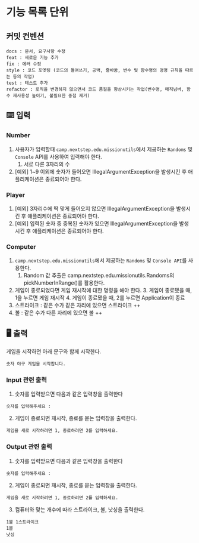 # 기능 목록 단위

## 커밋 컨벤션

```text
docs : 문서, 요구사항 수정
feat : 새로운 기능 추가
fix : 에러 수정
style : 코드 포멧팅 (코드의 들여쓰기, 공백, 줄바꿈, 변수 및 함수명의 명명 규칙을 따르는 등의 작업)
test : 테스트 추가
refactor : 로직을 변경하지 않으면서 코드 품질을 향상시키는 작업(변수명, 매직넘버, 함수 재사용성 높이기, 불필요한 중첩 제거)
```

## ⌨️ 입력

### Number
1. 사용자가 입력할때 `camp.nextstep.edu.missionutils`에서 제공하는 `Randoms` 및 `Console` API를 사용하여 입력해야 한다.
    1. 서로 다른 3자리의 수
2. [예외] 1~9 이외에 숫자가 들어오면 IllegalArgumentException을 발생시킨 후 애플리케이션은 종료되어야 한다.

### Player
1. [예외] 3자리수에 딱 맞게 들어오지 않으면 IllegalArgumentException을 발생시킨 후 애플리케이션은 종료되어야 한다.
2. [예외] 입력된 숫자 중 중복된 숫자가 있으면 IllegalArgumentException을 발생시킨 후 애플리케이션은 종료되어야 한다.

### Computer

1. `camp.nextstep.edu.missionutils`에서 제공하는 `Randoms` 및 `Console API`를 사용한다.
    1. Random 값 추출은 camp.nextstep.edu.missionutils.Randoms의 pickNumberInRange()를 활용한다.
2. 게임이 종료되었다면 게임 재시작에 대한 명령을 해야 한다.
   3. 게임이 종료됐을 때, 1을 누르면 게임 재시작
   4. 게임이 종료됐을 때, 2를 누르면 Application이 종료
3. 스트라이크 : 같은 수가 같은 자리에 있으면 스트라이크 ++
4. 볼 : 같은 수가 다른 자리에 있으면 볼 ++

## 🖥 출력

게임을 시작하면 아래 문구와 함께 시작한다.
```text
숫자 야구 게임을 시작합니다.
```

### Input 관련 출력

1. 숫자를 입력받으면 다음과 같은 입력창을 출력한다
```text
숫자를 입력해주세요 :
```
2. 게임이 종료되면 재시작, 종료를 묻는 입력창을 출력한다.
```text
게임을 새로 시작하려면 1, 종료하려면 2를 입력하세요.
```

### Output 관련 출력

1. 숫자를 입력받으면 다음과 같은 입력창을 출력한다
```text
숫자를 입력해주세요 :
```
2. 게임이 종료되면 재시작, 종료를 묻는 입력창을 출력한다.
```text
게임을 새로 시작하려면 1, 종료하려면 2를 입력하세요.
```
3. 컴퓨터와 맞는 개수에 따라 스트라이크, 볼, 낫싱을 출력한다.
```text
1볼 1스트라이크
1볼
낫싱
```